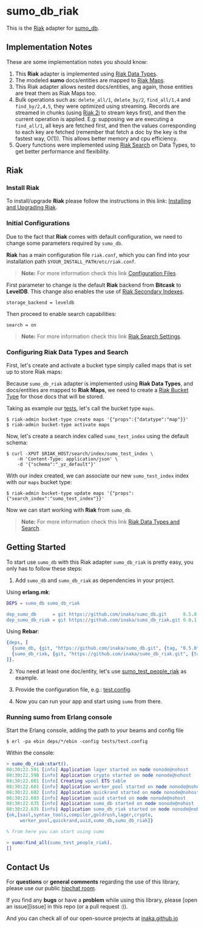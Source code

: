 # sumo_db_riak

This is the [Riak](http://docs.basho.com/riak/latest/) adapter for [sumo_db](https://github.com/inaka/sumo_db).


## Implementation Notes

These are some implementation notes you should know:

 1. This **Riak** adapter is implemented using [Riak Data Types](http://docs.basho.com/riak/latest/dev/using/data-types/).
 2. The modeled **sumo** docs/entities are mapped to [Riak Maps](http://docs.basho.com/riak/latest/dev/using/data-types/#Maps).
 3. This Riak adapter allows nested docs/entities, ang again, those entities are treat them
    as Riak Maps too.
 4. Bulk operations such as: `delete_all/1`, `delete_by/2`, `find_all/1,4` and `find_by/2,4,5`,
    they were optimized using streaming. Records are streamed in chunks (using [Riak 2i](http://docs.basho.com/riak/latest/dev/using/2i/)
    to stream keys first), and then the current operation is applied. E.g: supposing
    we are executing a `find_all/1`, all keys are fetched first, and then the values
    corresponding to each key are fetched (remember that fetch a doc by the key is the
    fastest way, O(1)). This allows better memory and cpu efficiency.
 5. Query functions were implemented using [Riak Search](http://docs.basho.com/riak/latest/dev/search/search-data-types/)
    on Data Types, to get better performance and flexibility.


## Riak

### Install Riak

To install/upgrade **Riak** please follow the instructions in this link:
[Installing and Upgrading Riak](http://docs.basho.com/riak/latest/ops/building/installing).

### Initial Configurations

Due to the fact that **Riak** comes with default configuration, we need to
change some parameters required by `sumo_db`.

**Riak** has a main configuration file `riak.conf`, which you can find into
your installation path `$YOUR_INSTALL_PATH/etc/riak.conf`.

> **Note:** For more information check this link [Configuration Files](http://docs.basho.com/riak/latest/ops/advanced/configs/configuration-files).

First parameter to change is the default **Riak** backend from **Bitcask** to
**LevelDB**. This change also enables the use of [Riak Secondary Indexes](http://docs.basho.com/riak/latest/ops/advanced/configs/secondary-index/).

    storage_backend = leveldb

Then proceed to enable search capabilities:

    search = on

> **Note:** For more information check this link [Riak Search Settings](http://docs.basho.com/riak/latest/ops/advanced/configs/search/).

### Configuring Riak Data Types and Search

First, let's create and activate a bucket type simply called maps that is set up
to store Riak maps:

Because `sumo_db_riak` adapter is implemented using **Riak Data Types**, and docs/entities
are mapped to **Riak Maps**, we need to create a [Riak Bucket Type](http://docs.basho.com/riak/latest/dev/advanced/bucket-types/)
for those docs that will be stored.

Taking as example our [tests](./test), let's call the bucket type `maps`.

    $ riak-admin bucket-type create maps '{"props":{"datatype":"map"}}'
    $ riak-admin bucket-type activate maps

Now, let's create a search index called `sumo_test_index` using the default
schema:

    $ curl -XPUT $RIAK_HOST/search/index/sumo_test_index \
        -H 'Content-Type: application/json' \
        -d '{"schema":"_yz_default"}'

With our index created, we can associate our new `sumo_test_index` index with
our `maps` bucket type:

    $ riak-admin bucket-type update maps '{"props":{"search_index":"sumo_test_index"}}'

Now we can start working with **Riak** from `sumo_db`.

> **Note:** For more information check this link [Riak Data Types and Search](http://docs.basho.com/riak/latest/dev/search/search-data-types/#Maps-Example).


## Getting Started

To start use `sumo_db` with this Riak adapter `sumo_db_riak` is pretty easy, you only has to
follow these steps:

 1. Add `sumo_db` and `sumo_db_riak` as dependencies in your project.

Using **erlang.mk**:

```erlang
DEPS = sumo_db sumo_db_riak

dep_sumo_db      = git https://github.com/inaka/sumo_db.git      0.5.0
dep_sumo_db_riak = git https://github.com/inaka/sumo_db_riak.git 0.0.1
```

Using **Rebar**:

```erlang
{deps, [
  {sumo_db, {git, "https://github.com/inaka/sumo_db.git", {tag, "0.5.0"}}},
  {sumo_db_riak, {git, "https://github.com/inaka/sumo_db_riak.git", {tag, "0.0.1"}}}
]}.
```

 2. You need at least one doc/entity, let's use [sumo_test_people_riak](./test/sumo_test_people_riak.erl)
    as example.

 3. Provide the configuration file, e.g.: [test.config](./tests/test.config).

 4. Now you can run your app and start using `sumo` from there.

### Running sumo from Erlang console

Start the Erlang console, adding the path to your beams and config file

    $ erl -pa ebin deps/*/ebin -config tests/test.config

Within the console:

```erlang
> sumo_db_riak:start().
08:30:22.591 [info] Application lager started on node nonode@nohost
08:30:22.598 [info] Application crypto started on node nonode@nohost
08:30:22.601 [info] Creating wpool ETS table
08:30:22.601 [info] Application worker_pool started on node nonode@nohost
08:30:22.602 [info] Application quickrand started on node nonode@nohost
08:30:22.603 [info] Application uuid started on node nonode@nohost
08:30:22.635 [info] Application sumo_db started on node nonode@nohost
08:30:22.635 [info] Application sumo_db_riak started on node nonode@nohost
{ok,[sasl,syntax_tools,compiler,goldrush,lager,crypto,
     worker_pool,quickrand,uuid,sumo_db,sumo_db_riak]}

% from here you can start using sumo

> sumo:find_all(sumo_test_people_riak).
[]
```


## Contact Us

For **questions** or **general comments** regarding the use of this library,
please use our public [hipchat room](http://inaka.net/hipchat).

If you find any **bugs** or have a **problem** while using this library, please
[open an issue][issue] in this repo (or a pull request :)).

And you can check all of our open-source projects at
[inaka.github.io](http://inaka.github.io)
